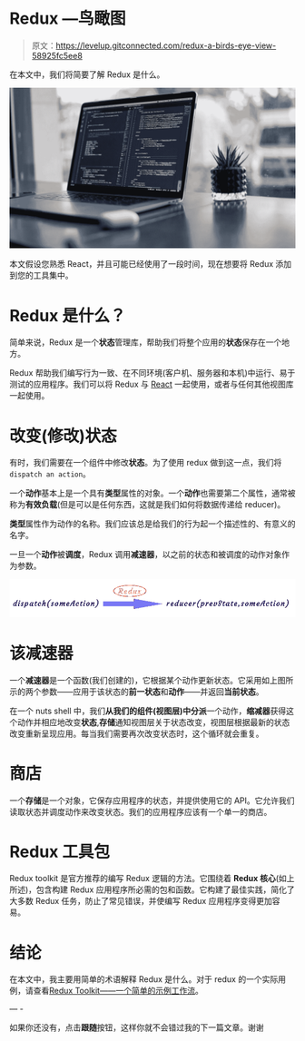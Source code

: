 # Redux —鸟瞰图

> 原文：<https://levelup.gitconnected.com/redux-a-birds-eye-view-58925fc5ee8>

在本文中，我们将简要了解 Redux 是什么。

![](img/0bab5fa2d5c5750a75295e7932093c8d.png)

本文假设您熟悉 React，并且可能已经使用了一段时间，现在想要将 Redux 添加到您的工具集中。

# **Redux 是什么？**

简单来说，Redux 是一个**状态**管理库，帮助我们将整个应用的**状态**保存在一个地方。

Redux 帮助我们编写行为一致、在不同环境(客户机、服务器和本机)中运行、易于测试的应用程序。我们可以将 Redux 与 [React](https://reactjs.org/) 一起使用，或者与任何其他视图库一起使用。

# 改变(修改)状态

有时，我们需要在一个组件中修改**状态**。为了使用 redux 做到这一点，我们将`dispatch an action`。

一个**动作**基本上是一个具有**类型**属性的对象。一个**动作**也需要第二个属性，通常被称为**有效负载**(但是可以是任何东西，这就是我们如何将数据传递给 reducer)。

**类型**属性作为动作的名称。我们应该总是给我们的行为起一个描述性的、有意义的名字。

一旦一个**动作**被**调度**，Redux 调用**减速器**，以之前的状态和被调度的动作对象作为参数。

![](img/86e1b55b17bde7ec3b9fd701227ff522.png)

# 该减速器

一个**减速器**是一个函数(我们创建的)，它根据某个动作更新状态。它采用如上图所示的两个参数——应用于该状态的**前一状态**和**动作**——并返回**当前状态**。

在一个 nuts shell 中，我们**从我们的组件(视图层)中分派**一个动作，**缩减器**获得这个动作并相应地改变**状态**,**存储**通知视图层关于状态改变，视图层根据最新的状态改变重新呈现应用。每当我们需要再次改变状态时，这个循环就会重复。

# **商店**

一个**存储**是一个对象，它保存应用程序的状态，并提供使用它的 API。它允许我们读取状态并调度动作来改变状态。我们的应用程序应该有一个单一的商店。

# Redux 工具包

Redux toolkit 是官方推荐的编写 Redux 逻辑的方法。它围绕着 **Redux 核心**(如上所述)，包含构建 Redux 应用程序所必需的包和函数。它构建了最佳实践，简化了大多数 Redux 任务，防止了常见错误，并使编写 Redux 应用程序变得更加容易。

# 结论

在本文中，我主要用简单的术语解释 Redux 是什么。对于 redux 的一个实际用例，请查看[Redux Toolkit——一个简单的示例工作流](/redux-toolkit-a-simple-example-workflow-20efcee54635)。

— -

如果你还没有，点击**跟随**按钮，这样你就不会错过我的下一篇文章。谢谢